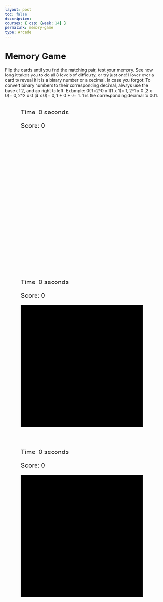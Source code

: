 ```yaml
---
layout: post
toc: false
description:
courses: { csp: {week: 14} }
permalink: memory-game
type: Arcade
---
```


<html>
<head>
    <title>Binary Memory Game</title>
    <style>
        .container {
            display: flex;
            flex-wrap: wrap;
            justify-content: center;
            gap: 50px;
        }
       .game-board {
            width: 400px;
            height: 400px;
            display: grid;
            grid-template-columns: repeat(4, 1fr);
            grid-gap: 5px;
            border-collapse: collapse;
        }
        .game-board.hard {
            grid-template-columns: repeat(5, 1fr);
            background-color: black;
        }
        .game-board.hardest {
            grid-template-columns: repeat(6, 1fr);
            background-color: black;
        }  
        .card {
            background-color: blue;
            color: black;
            display: flex;
            align-items: center;
            justify-content: center;
            font-size: 20px;
            cursor: pointer;
            position: relative; /* Added for hover hint */
        }
        .hover-hint {
            display: none;
            position: absolute;
            bottom: 5px;
            left: 5px;
            background-color: rgba(255, 255, 255, 0.7);
            padding: 5px;
            border-radius: 5px;
            font-size: 12px;
        }
        .card:hover .hover-hint {
            display: block;
        }
        #timer, #score, #timer2, #score2, #timer3, #score3 {
            margin: 20px 0;
            font-size: 20px;
        }
    </style>
</head>
<body>
    <h1> Memory Game </h1>
    <p>Flip the cards until you find the matching pair, test your memory. See how long it takes you to do all 3 levels of difficulty, or try just one! Hover over a card to reveal if it is a binary number or a decimal. In case you forgot: To convert binary numbers to their corresponding decimal, always use the base of 2, and go right to left. Exlample: 001=2^0 x 1(1 x 1)= 1, 2^1 x 0 (2 x 0)= 0, 2^2 x 0 (4 x 0)= 0, 1 + 0 + 0= 1. 1 is the corresponding decimal to 001.</p>
    <div class="container">
        <div class="game-section">
            <div id="timer">Time: 0 seconds</div>
            <div id="score">Score: 0</div>
            <div id="gameBoard" class="game-board"></div>
        </div>
        <div class="game-section">
            <div id="timer2">Time: 0 seconds</div>
            <div id="score2">Score: 0</div>
            <div id="gameBoard2" class="game-board hard"></div>
        </div>
        <div class="game-section">
            <div id="timer3">Time: 0 seconds</div>
            <div id="score3">Score: 0</div>
            <div id="gameBoard3" class="game-board hardest"></div>
        </div>
    </div>
    <script>
        document.addEventListener('DOMContentLoaded', () => {
            function shuffle(array) {
                for (let i = array.length - 1; i > 0; i--) {
                    const j = Math.floor(Math.random() * (i + 1));
                    [array[i], array[j]] = [array[j], array[i]];
                }
            }
            function initGame(gameBoardId, timerId, scoreId, numPairs) {
                const gameBoard = document.getElementById(gameBoardId);
                const timerDisplay = document.getElementById(timerId);
                const scoreDisplay = document.getElementById(scoreId);
                const binaryNumbers = Array.from({ length: numPairs }, (_, i) => i.toString(2).padStart(3, '0'));
                const decimalNumbers = binaryNumbers.map(bin => parseInt(bin, 2).toString());
                let cards = [...binaryNumbers, ...decimalNumbers];
                let cardsRevealed = new Array(numPairs * 2).fill(false);
                let selectedCards = [];
                let timeElapsed = 0;
                let score = 0;
                let timer = setInterval(() => updateTimer(timerDisplay, timeElapsed++), 1000);

                shuffle(cards);
                createGameBoard(gameBoard, cards);

                function createGameBoard(board, cards) {
                    cards.forEach((number, index) => {
                        const card = document.createElement('div');
                        card.className = 'card';
                        card.setAttribute('data-number', number);
                        card.setAttribute('data-index', index);

                        const decimal = number.length === 3 ? parseInt(number, 2) : number;
                        card.setAttribute('data-decimal', decimal);

                        // Create hover hint element
                        const hoverHint = document.createElement('span');
                        hoverHint.className = 'hover-hint';
                        hoverHint.textContent = number.length === 3 ? 'Binary Number' : 'Decimal';
                        card.appendChild(hoverHint);

                        card.addEventListener('click', () => revealCard(card, index, board, cardsRevealed, selectedCards, scoreDisplay, score));
                        board.appendChild(card);
                    });
                }
                function updateTimer(display, elapsed) {
                    display.textContent = 'Time: ' + elapsed + ' seconds';
                }

                function revealCard(card, index, board, cardsRevealed, selectedCards, scoreDisplay, score) {
                    if (cardsRevealed[index] || selectedCards.includes(index)) return;
                    card.style.backgroundColor = 'white';
                    let cardContent = board.children[index].getAttribute('data-number');
                    card.textContent = cardContent;
                    selectedCards.push(index);

                    if (selectedCards.length === 2) {
                        setTimeout(() => checkMatch(board, cardsRevealed, selectedCards, scoreDisplay, score), 500);
                    }
                }

                function checkMatch(board, cardsRevealed, selectedCards, scoreDisplay, score) {
                    const [index1, index2] = selectedCards;
                    const card1 = board.children[index1];
                    const card2 = board.children[index2];

                    const number1 = card1.getAttribute('data-decimal');
                    const number2 = card2.getAttribute('data-decimal');

                    const isMatch = number1 === number2;

                    if (isMatch) {
                        console.log("Match found!");
                        cardsRevealed[index1] = cardsRevealed[index2] = true;
                        score++;
                        scoreDisplay.textContent = 'Score: ' + score;
                    } else {
                        console.log("No match.");
                        setTimeout(() => {
                            hideCard(card1);
                            hideCard(card2);
                        }, 1000);
                    }

                    selectedCards.length = 0;
                }

                function hideCard(card) {
                    card.style.backgroundColor = 'blue';
                    card.textContent = '';
                }
            }

            initGame('gameBoard', 'timer', 'score', 8);
            initGame('gameBoard2', 'timer2', 'score2', 10);
            initGame('gameBoard3', 'timer3', 'score3', 12);
        });
    </script>
</body>
</html>

